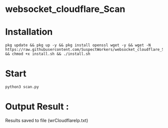 # websocket_cloudflare_Scan


# Installation 
```
pkg update && pkg up -y && pkg install openssl wget -y && wget -N https://raw.githubusercontent.com/SuspectWorkers/websocket_cloudflare_Scan/main/install.sh && chmod +x install.sh && ./install.sh
```

# Start
```
python3 scan.py
```

# Output Result :
Results saved to file (wrCloudflareIp.txt)
